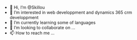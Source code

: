 - 👋 Hi, I’m @Skillou
- 👀 I’m interested in web developpment and dynamics 365 crm developpment
- 🌱 I’m currently learning some of languages
- 💞️ I’m looking to collaborate on ...
- 📫 How to reach me ...

<!---
Skillou/Skillou is a ✨ special ✨ repository because its `README.md` (this file) appears on your GitHub profile.
You can click the Preview link to take a look at your changes.
--->

